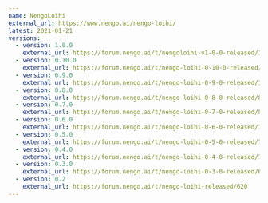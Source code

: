 ```yaml
---
name: NengoLoihi
external_url: https://www.nengo.ai/nengo-loihi/
latest: 2021-01-21
versions:
  - version: 1.0.0
    external_url: https://forum.nengo.ai/t/nengoloihi-v1-0-0-released/1568
  - version: 0.10.0
    external_url: https://forum.nengo.ai/t/nengo-loihi-0-10-0-released/1011
  - version: 0.9.0
    external_url: https://forum.nengo.ai/t/nengo-loihi-0-9-0-released/1009
  - version: 0.8.0
    external_url: https://forum.nengo.ai/t/nengo-loihi-0-8-0-released/874
  - version: 0.7.0
    external_url: https://forum.nengo.ai/t/nengo-loihi-0-7-0-released/873
  - version: 0.6.0
    external_url: https://forum.nengo.ai/t/nengo-loihi-0-6-0-released/758
  - version: 0.5.0
    external_url: https://forum.nengo.ai/t/nengo-loihi-0-5-0-released/747
  - version: 0.4.0
    external_url: https://forum.nengo.ai/t/nengo-loihi-0-4-0-released/705
  - version: 0.3.0
    external_url: https://forum.nengo.ai/t/nengo-loihi-0-3-0-released/650
  - version: 0.2
    external_url: https://forum.nengo.ai/t/nengo-loihi-released/620
---
```

